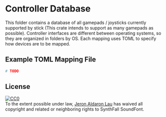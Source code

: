 # Controller Database
This folder contains a database of all gamepads / joysticks currently supported
by stick (This crate intends to support as many gamepads as possible).
Controller interfaces are different between operating systems, so they are
organized in folders by OS.  Each mapping uses TOML to specify how devices are
to be mapped.

## Example TOML Mapping File
```toml
# TODO
```

## License
<p xmlns:dct="http://purl.org/dc/terms/">
  <a rel="license"
     href="http://creativecommons.org/publicdomain/zero/1.0/">
    <img src="https://licensebuttons.net/p/zero/1.0/80x15.png" style="border-style: none;" alt="CC0" />
  </a>
  <br />
  To the extent possible under law,
  <a rel="dct:publisher"
     href="https://github.com/scorefall/synthfall-soundfont">
    <span property="dct:title">Jeron Aldaron Lau</span></a>
  has waived all copyright and related or neighboring rights to
  <span property="dct:title">SynthFall SoundFont</span>.
</p>

